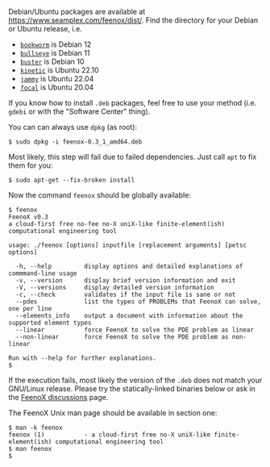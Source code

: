 Debian/Ubuntu packages are available at <https://www.seamplex.com/feenox/dist/>.
Find the directory for your Debian or Ubuntu release, i.e.

 * [`bookworm`](https://www.seamplex.com/feenox/dist/deb/bookworm) is Debian 12
 * [`bullseye`](https://www.seamplex.com/feenox/dist/deb/bullseye) is Debian 11
 * [`buster`](https://www.seamplex.com/feenox/dist/deb/buster) is Debian 10
 * [`kinetic`](https://www.seamplex.com/feenox/dist/deb/kinetic) is Ubuntu 22.10
 * [`jammy`](https://www.seamplex.com/feenox/dist/deb/jammy) is Ubuntu 22.04
 * [`focal`](https://www.seamplex.com/feenox/dist/deb/focal) is Ubuntu 20.04
 
If you know how to install `.deb` packages, feel free to use your method (i.e. `gdebi` or with the "Software Center" thing).

You can can always use `dpkg` (as root):

```terminal
$ sudo dpkg -i feenox-0.3_1_amd64.deb
```

Most likely, this step will fail due to failed dependencies.
Just call `apt` to fix them for you:

```terminal
$ sudo apt-get --fix-broken install
```

Now the command `feenox` should be globally available:

```terminal
$ feenox
FeenoX v0.3
a cloud-first free no-fee no-X uniX-like finite-element(ish) computational engineering tool

usage: ./feenox [options] inputfile [replacement arguments] [petsc options]

  -h, --help         display options and detailed explanations of commmand-line usage
  -v, --version      display brief version information and exit
  -V, --versions     display detailed version information
  -c, --check        validates if the input file is sane or not
  --pdes             list the types of PROBLEMs that FeenoX can solve, one per line
  --elements_info    output a document with information about the supported element types
  --linear           force FeenoX to solve the PDE problem as linear
  --non-linear       force FeenoX to solve the PDE problem as non-linear

Run with --help for further explanations.
$
```

If the execution fails, most likely the version of the `.deb` does not match your GNU/Linux release.
Please try the statically-linked binaries below or ask in the [FeenoX discussions](https://github.com/seamplex/feenox/discussions) page.

The FeenoX Unix man page should be available in section one:

```terminal
$ man -k feenox
feenox (1)           - a cloud-first free no-X uniX-like finite-element(ish) computational engineering tool
$ man feenox
$
```
